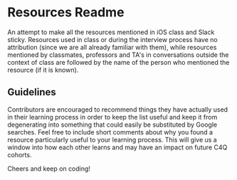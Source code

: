 # Resources Readme

An attempt to make all the resources mentioned in iOS class and Slack sticky. Resources used in class or during the interview process have no attribution (since we are all already familiar with them), while resources mentioned by classmates, professors and TA's in conversations outside the context of class are followed by the name of the person who mentioned the resource (if it is known).


## Guidelines

Contributors are encouraged to recommend things they have actually used in their learning process in order to keep the list useful and keep it from degenerating into something that could easily be substituted by Google searches. Feel free to include short comments about why you found a resource particularly useful to your learning process. This will give us a window into how each other learns and may have an impact on future C4Q cohorts.

Cheers and keep on coding!
